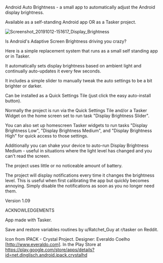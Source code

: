 
Android Auto Brightness - a small app to automatically adjust the Android display brightness. 

Available as a self-standing Android app OR as a Tasker project.

![Screenshot_20191012-151617_Display_Brightness](https://user-images.githubusercontent.com/2321668/66707495-ffe07e80-ed06-11e9-8458-62b250d9351b.png)
 
Is Android's Adaptive Screen Brightness driving you crazy? 

Here is a simple replacement system that runs as a small self standing app or in Tasker. 

It automatically sets display brightness based on ambient light and continually auto-updates it every few seconds. 

It includes a simple slider to manually tweak the auto settings to be a bit brighter or darker. 

Can be installed as a Quick Settings Tile (just click the easy auto-install button). 

Normally the project is run via the Quick Settings Tile and/or a Tasker Widget on the home screen set to run task "Display Brightness Slider". 

You can also set up homescreen Tasker widgets to run tasks "Display Brightness Low", "Display Brightness Medium", and "Display Brightness High" for quick access to those settings. 

Additionally you can shake your device to auto-run Display Brightness Medium - useful in situations where the light level has changed and you can't read the screen. 

The project uses little or no noticeable amount of battery. 

The project will display notifications every time it changes the brightness level. This is useful when first calibrating the app but quickly becomes annoying. Simply disable the notifications as soon as you no longer need them. 

Version 1.09

ACKNOWLEDGEMENTS

App made with Tasker.

Save and restore variables routines by u/Ratchet_Guy at r/tasker on Reddit.

Icon from IPACK - Crystal Project. Designer: Everaldo Coelho [http://www.everaldo.com]. In the Play Store at https://play.google.com/store/apps/details?id=net.dinglisch.android.ipack.crystalhd
